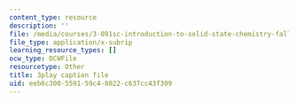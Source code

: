 ```yaml
---
content_type: resource
description: ''
file: /media/courses/3-091sc-introduction-to-solid-state-chemistry-fall-2010/eeb6c300559159c48022c637cc43f309_vJChxpbx_Oo.vtt
file_type: application/x-subrip
learning_resource_types: []
ocw_type: OCWFile
resourcetype: Other
title: 3play caption file
uid: eeb6c300-5591-59c4-8022-c637cc43f309
---
```


